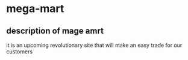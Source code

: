 # mega-mart

## description of mage amrt

it is an upcoming revolutionary site that will make an easy trade for our customers
